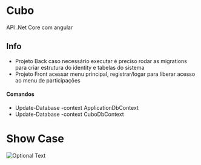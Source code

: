 # Cubo
  API .Net Core com angular 

## Info
  - Projeto Back caso necessário executar é preciso rodar as migrations para criar estrutura do identity e tabelas do sistema 
  - Projeto Front acessar menu principal, registrar/logar para liberar acesso ao menu de participações

#### Comandos 

 - Update-Database -context ApplicationDbContext
 - Update-Database -context CuboDbContext
 
# Show Case 

![Optional Text](../master/CuboShowCase.png)

